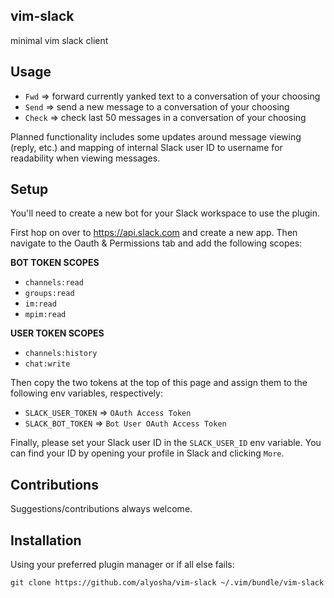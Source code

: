 ## vim-slack
minimal vim slack client

## Usage
- `Fwd` => forward currently yanked text to a conversation of your choosing
- `Send` => send a new message to a conversation of your choosing
- `Check` => check last 50 messages in a conversation of your choosing

Planned functionality includes some updates around message viewing (reply, etc.)
and mapping of internal Slack user ID to username for readability when viewing
messages.

## Setup
You'll need to create a new bot for your Slack workspace to use the plugin.

First hop on over to https://api.slack.com and create a new app. Then navigate
to the Oauth & Permissions tab and add the following scopes:

**BOT TOKEN SCOPES**
- `channels:read`
- `groups:read`
- `im:read`
- `mpim:read`

**USER TOKEN SCOPES**
- `channels:history`
- `chat:write`

Then copy the two tokens at the top of this page and assign them to the
following env variables, respectively:

- `SLACK_USER_TOKEN` =>  `OAuth Access Token`
- `SLACK_BOT_TOKEN` =>  `Bot User OAuth Access Token`

Finally, please set your Slack user ID in the `SLACK_USER_ID` env variable.
You can find your ID by opening your profile in Slack and clicking `More`.

## Contributions
Suggestions/contributions always welcome.

## Installation
Using your preferred plugin manager or if all else fails:

`git clone https://github.com/alyosha/vim-slack ~/.vim/bundle/vim-slack`
